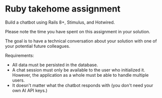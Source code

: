 # Ruby takehome assignment

Build a chatbot using Rails 8+, Stimulus, and Hotwired.

Please note the time you have spent on this assignment in your solution.

The goal is to have a technical conversation about your solution with one of your potential future colleagues.

Requirements:

 * All data must be persisted in the database.
 * A chat session must only be available to the user who initialized it. However, the application as a whole must be able to handle multiple users.
 * It doesn't matter what the chatbot responds with (you don't need your own AI API keys.)
